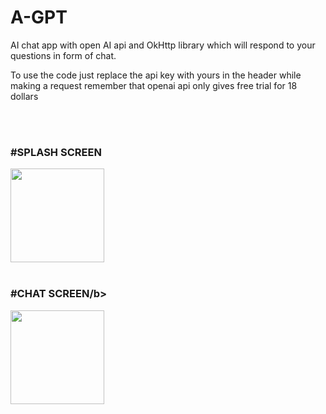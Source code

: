 # A-GPT
AI chat app with open AI api and OkHttp library which will respond to your questions in form of chat.

To use the code just replace the api key with yours in the header while making a request remember that openai api only gives free trial for 18 dollars

<br>
<br>
<H3><b>#SPLASH SCREEN</b></H3>
<img src="https://user-images.githubusercontent.com/94138681/243945260-f1b88c51-07c7-4895-aca5-ae0688730141.jpg" width="150"/>

<br>
<br>
<H3><b>#CHAT SCREEN/b></H3>
<img src="https://user-images.githubusercontent.com/94138681/243945241-5f4f07de-cb6e-4366-b31f-fbcec1501a44.jpg" width="150"/>
  
